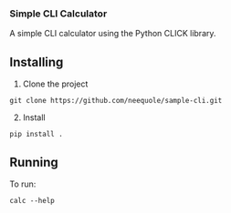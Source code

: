 ### Simple CLI Calculator

A simple CLI calculator using the Python CLICK library.

## Installing

1. Clone the project

```
git clone https://github.com/neequole/sample-cli.git
```

2. Install

```
pip install .
```

## Running

To run:

```
calc --help
```
